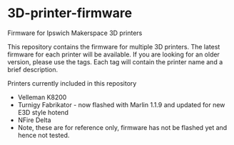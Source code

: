 # 3D-printer-firmware
Firmware for Ipswich Makerspace 3D printers

This repository contains the firmware for multiple 3D printers.  The latest firmware for each printer will be available.  If you are looking for an older version, please use the tags.  Each tag will contain the printer name and a brief description.

Printers currently included in this repository

* Velleman K8200
* Turnigy Fabrikator - now flashed with Marlin 1.1.9 and updated for new E3D style hotend
* NFire Delta
 * Note, these are for reference only, firmware has not be flashed yet and hence not tested.
